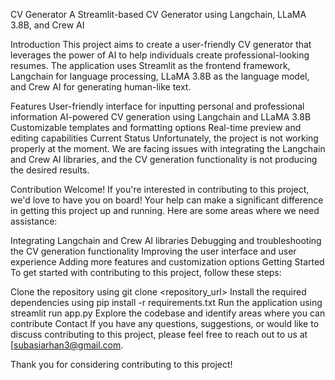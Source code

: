 CV Generator
A Streamlit-based CV Generator using Langchain, LLaMA 3.8B, and Crew AI

Introduction
This project aims to create a user-friendly CV generator that leverages the power of AI to help individuals create professional-looking resumes. The application uses Streamlit as the frontend framework, Langchain for language processing, LLaMA 3.8B as the language model, and Crew AI for generating human-like text.

Features
User-friendly interface for inputting personal and professional information
AI-powered CV generation using Langchain and LLaMA 3.8B
Customizable templates and formatting options
Real-time preview and editing capabilities
Current Status
Unfortunately, the project is not working properly at the moment. We are facing issues with integrating the Langchain and Crew AI libraries, and the CV generation functionality is not producing the desired results.

Contribution Welcome!
If you're interested in contributing to this project, we'd love to have you on board! Your help can make a significant difference in getting this project up and running. Here are some areas where we need assistance:

Integrating Langchain and Crew AI libraries
Debugging and troubleshooting the CV generation functionality
Improving the user interface and user experience
Adding more features and customization options
Getting Started
To get started with contributing to this project, follow these steps:

Clone the repository using git clone <repository_url>
Install the required dependencies using pip install -r requirements.txt
Run the application using streamlit run app.py
Explore the codebase and identify areas where you can contribute
Contact
If you have any questions, suggestions, or would like to discuss contributing to this project, please feel free to reach out to us at [subasiarhan3@gmail.com.



Thank you for considering contributing to this project!
